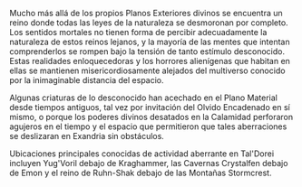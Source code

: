Mucho más allá de los propios Planos Exteriores divinos se encuentra un reino donde todas las leyes de la naturaleza se desmoronan por completo. Los sentidos mortales no tienen forma de percibir adecuadamente la naturaleza de estos reinos lejanos, y la mayoría de las mentes que intentan comprenderlos se rompen bajo la tensión de tanto estímulo desconocido. Estas realidades enloquecedoras y los horrores alienígenas que habitan en ellas se mantienen misericordiosamente alejados del multiverso conocido por la inimaginable distancia del espacio.

Algunas criaturas de lo desconocido han acechado en el Plano Material desde tiempos antiguos, tal vez por invitación del Olvido Encadenado en sí mismo, o porque los poderes divinos desatados en la Calamidad perforaron agujeros en el tiempo y el espacio que permitieron que tales aberraciones se deslizaran en Exandria sin obstáculos.

Ubicaciones principales conocidas de actividad aberrante en Tal'Dorei incluyen Yug'Voril debajo de Kraghammer, las Cavernas Crystalfen debajo de Emon y el reino de Ruhn-Shak debajo de las Montañas Stormcrest.
